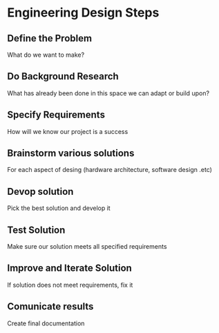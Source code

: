 # Engineering Design Steps

## Define the Problem

What do we want to make?

## Do Background Research

What has already been done in this space we can adapt or build upon?

## Specify Requirements

How will we know our project is a success

## Brainstorm various solutions

For each aspect of desing (hardware architecture, software design .etc) 

## Devop solution

Pick the best solution and develop it

## Test Solution

Make sure our solution meets all specified requirements

## Improve and Iterate Solution

If solution does not meet requirements, fix it

## Comunicate results

Create final documentation

